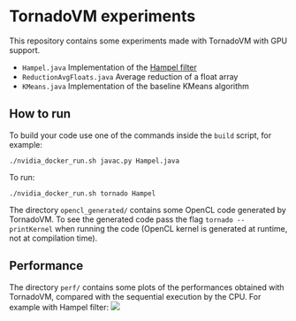 # TornadoVM experiments
This repository contains some experiments made with TornadoVM with GPU support.
 - `Hampel.java` Implementation of the [Hampel filter](https://au.mathworks.com/help/signal/ref/hampel.html)
 - `ReductionAvgFloats.java` Average reduction of a float array
 - `KMeans.java` Implementation of the baseline KMeans algorithm


## How to run
To build your code use one of the commands inside the `build` script, for example:
```
./nvidia_docker_run.sh javac.py Hampel.java
```
To run:
```
./nvidia_docker_run.sh tornado Hampel
```

The directory `opencl_generated/` contains some OpenCL code generated by TornadoVM. To see the generated code pass the flag `tornado --printKernel` when running the code (OpenCL kernel is generated at runtime, not at compilation time).

## Performance
The directory `perf/` contains some plots of the performances obtained with TornadoVM, compared with the sequential execution by the CPU. For example with Hampel filter:
![](im)